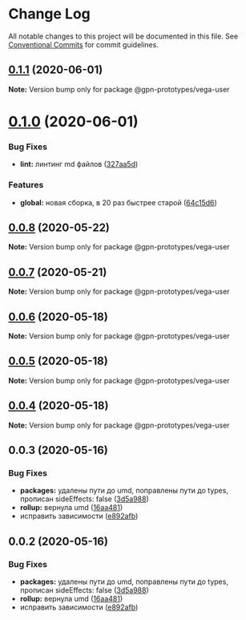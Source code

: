 # Change Log

All notable changes to this project will be documented in this file.
See [Conventional Commits](https://conventionalcommits.org) for commit guidelines.

## [0.1.1](https://github.com/gpn-prototypes/vega-ui/compare/@gpn-prototypes/vega-user@0.1.0...@gpn-prototypes/vega-user@0.1.1) (2020-06-01)

**Note:** Version bump only for package @gpn-prototypes/vega-user

# [0.1.0](https://github.com/gpn-prototypes/vega-ui/compare/@gpn-prototypes/vega-user@0.0.8...@gpn-prototypes/vega-user@0.1.0) (2020-06-01)

### Bug Fixes

- **lint:** линтинг md файлов ([327aa5d](https://github.com/gpn-prototypes/vega-ui/commit/327aa5d3aa706f0e164a572ae1360d504e89979d))

### Features

- **global:** новая сборка, в 20 раз быстрее старой ([64c15d6](https://github.com/gpn-prototypes/vega-ui/commit/64c15d6c8e5934386d2820e120b64bb7ed2391f3))

## [0.0.8](https://github.com/gpn-prototypes/vega-ui/compare/@gpn-prototypes/vega-user@0.0.7...@gpn-prototypes/vega-user@0.0.8) (2020-05-22)

**Note:** Version bump only for package @gpn-prototypes/vega-user

## [0.0.7](https://github.com/gpn-prototypes/vega-ui/compare/@gpn-prototypes/vega-user@0.0.6...@gpn-prototypes/vega-user@0.0.7) (2020-05-21)

**Note:** Version bump only for package @gpn-prototypes/vega-user

## [0.0.6](https://github.com/gpn-prototypes/vega-ui/compare/@gpn-prototypes/vega-user@0.0.5...@gpn-prototypes/vega-user@0.0.6) (2020-05-18)

**Note:** Version bump only for package @gpn-prototypes/vega-user

## [0.0.5](https://github.com/gpn-prototypes/vega-ui/compare/@gpn-prototypes/vega-user@0.0.4...@gpn-prototypes/vega-user@0.0.5) (2020-05-18)

**Note:** Version bump only for package @gpn-prototypes/vega-user

## [0.0.4](https://github.com/gpn-prototypes/vega-ui/compare/@gpn-prototypes/vega-user@0.0.3...@gpn-prototypes/vega-user@0.0.4) (2020-05-18)

**Note:** Version bump only for package @gpn-prototypes/vega-user

## 0.0.3 (2020-05-16)

### Bug Fixes

- **packages:** удалены пути до umd, поправлены пути до types, прописан sideEffects: false ([3d5a988](https://github.com/gpn-prototypes/vega-ui/commit/3d5a98871aece5d6c79be112e2e60ecd0529694e))
- **rollup:** вернула umd ([16aa481](https://github.com/gpn-prototypes/vega-ui/commit/16aa48132ca6c3934b3b12aa079f8645a0efc89b))
- исправить зависимости ([e892afb](https://github.com/gpn-prototypes/vega-ui/commit/e892afb5368b7ed2c6bdd4c77e08917e033f75ed))

## 0.0.2 (2020-05-16)

### Bug Fixes

- **packages:** удалены пути до umd, поправлены пути до types, прописан sideEffects: false ([3d5a988](https://github.com/gpn-prototypes/vega-ui/commit/3d5a98871aece5d6c79be112e2e60ecd0529694e))
- **rollup:** вернула umd ([16aa481](https://github.com/gpn-prototypes/vega-ui/commit/16aa48132ca6c3934b3b12aa079f8645a0efc89b))
- исправить зависимости ([e892afb](https://github.com/gpn-prototypes/vega-ui/commit/e892afb5368b7ed2c6bdd4c77e08917e033f75ed))
